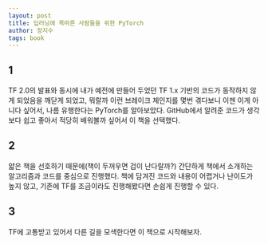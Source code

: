 ```yaml
---
layout: post
title: 딥러닝에 목마른 사람들을 위한 PyTorch
author: 장지수
tags: book
---
```


## 1

TF 2.0의 발표와 동시에 내가 예전에 만들어 두었던 TF 1.x 기반의 코드가 동작하지 않게 되었음을 깨닫게 되었고, 뭐랄까 이런 브레이크 체인지를 몇번 겪다보니 이젠 이게 아니다 싶어서, 나름 유행한다는 PyTorch를 알아보았다. GitHub에서 알려준 코드가 생각보다 쉽고 좋아서 적당히 배워볼까 싶어서 이 책을 선택했다.

## 2

얇은 책을 선호하기 때문에(책이 두꺼우면 겁이 난다랄까?) 간단하게 책에서 소개하는 알고리즘과 코드를 중심으로 진행했다. 책에 담겨진 코드와 내용이 어렵거나 난이도가 높지 않고, 기존에 TF를 조금이라도 진행해봤다면 손쉽게 진행할 수 있다.

## 3

TF에 고통받고 있어서 다른 길을 모색한다면 이 책으로 시작해보자.
